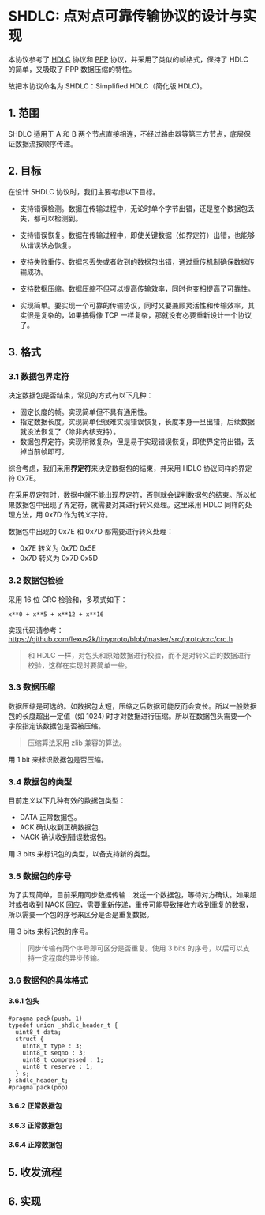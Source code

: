 
# SHDLC: 点对点可靠传输协议的设计与实现

本协议参考了 [HDLC](https://baike.baidu.com/item/HDLC) 协议和 [PPP](https://baike.baidu.com/item/PPP/6660214) 协议，并采用了类似的帧格式，保持了 HDLC 的简单，又吸取了 PPP 数据压缩的特性。

故把本协议命名为 SHDLC：Simplified HDLC（简化版 HDLC)。

## 1. 范围

SHDLC 适用于 A 和 B 两个节点直接相连，不经过路由器等第三方节点，底层保证数据流按顺序传递。

## 2. 目标

在设计 SHDLC 协议时，我们主要考虑以下目标。

  * 支持错误检测。数据在传输过程中，无论时单个字节出错，还是整个数据包丢失，都可以检测到。

  * 支持错误恢复。数据在传输过程中，即使关键数据（如界定符）出错，也能够从错误状态恢复。

  * 支持失败重传。数据包丢失或者收到的数据包出错，通过重传机制确保数据传输成功。

  * 支持数据压缩。数据压缩不但可以提高传输效率，同时也变相提高了可靠性。

  * 实现简单。要实现一个可靠的传输协议，同时又要兼顾灵活性和传输效率，其实很是复杂的，如果搞得像 TCP 一样复杂，那就没有必要重新设计一个协议了。

## 3. 格式

### 3.1 数据包界定符

决定数据包是否结束，常见的方式有以下几种：

  * 固定长度的帧。实现简单但不具有通用性。
  * 指定数据长度。实现简单但很难实现错误恢复，长度本身一旦出错，后续数据就没法恢复了（除非内核支持）。
  * 数据包界定符。实现稍微复杂，但是易于实现错误恢复，即使界定符出错，丢掉当前帧即可。

综合考虑，我们采用**界定符**来决定数据包的结束，并采用 HDLC 协议同样的界定符 0x7E。

在采用界定符时，数据中就不能出现界定符，否则就会误判数据包的结束。所以如果数据包中出现了界定符，就需要对其进行转义处理。这里采用 HDLC 同样的处理方法，用 0x7D 作为转义字符。

数据包中出现的 0x7E 和 0x7D 都需要进行转义处理：

* 0x7E 转义为 0x7D 0x5E
* 0x7D 转义为 0x7D 0x5D

### 3.2 数据包检验

采用 16 位 CRC 检验和，多项式如下：

```
x**0 + x**5 + x**12 + x**16
```

实现代码请参考：https://github.com/lexus2k/tinyproto/blob/master/src/proto/crc/crc.h

> 和 HDLC 一样，对包头和原始数据进行校验，而不是对转义后的数据进行校验，这样在实现时要简单一些。

### 3.3 数据压缩

数据压缩是可选的。如数据包太短，压缩之后数据可能反而会变长。所以一般数据包的长度超出一定值（如 1024) 时才对数据进行压缩。所以在数据包头需要一个字段指定该数据包是否被压缩。

> 压缩算法采用 zlib 兼容的算法。

用 1 bit 来标识数据包是否压缩。

### 3.4 数据包的类型

目前定义以下几种有效的数据包类型：

* DATA 正常数据包。
* ACK  确认收到正确数据包
* NACK 确认收到错误数据包。 

用 3 bits 来标识包的类型，以备支持新的类型。

### 3.5 数据包的序号

为了实现简单，目前采用同步数据传输：发送一个数据包，等待对方确认。如果超时或者收到 NACK 回应，需要重新传递，重传可能导致接收方收到重复的数据，所以需要一个包的序号来区分是否是重复数据。

用 3 bits 来标识包的序号。

> 同步传输有两个序号即可区分是否重复。使用 3 bits 的序号，以后可以支持一定程度的异步传输。

### 3.6 数据包的具体格式

#### 3.6.1 包头

```
#pragma pack(push, 1)
typedef union _shdlc_header_t {
  uint8_t data;
  struct {
    uint8_t type : 3;
    uint8_t seqno : 3;
    uint8_t compressed : 1;
    uint8_t reserve : 1;
  } s;
} shdlc_header_t;
#pragma pack(pop)
```

#### 3.6.2 正常数据包

#### 3.6.3 正常数据包

#### 3.6.4 正常数据包

## 5. 收发流程

## 6. 实现
